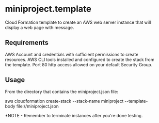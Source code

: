 miniproject.template 
====================
Cloud Formation template to create an AWS web server instance that will display a web page with message. 

Requirements
------------
AWS Account and credentials with sufficient permissions to create resources. 
AWS CLI tools installed and configured to create the stack from the template. 
Port 80 http access allowed on your default Security Group. 

Usage
-----
From the directory that contains the miniproject.json file:

aws cloudformation create-stack --stack-name miniproject --template-body file://miniproject.json


*NOTE - Remember to terminate instances after you're done testing. 
